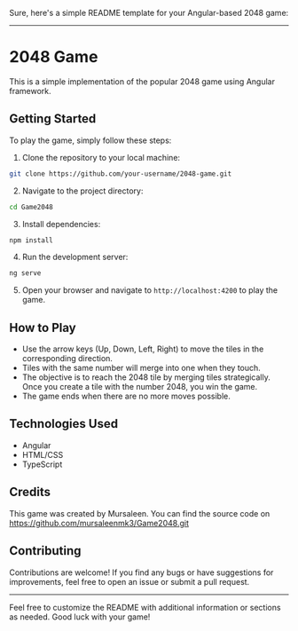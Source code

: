 Sure, here's a simple README template for your Angular-based 2048 game:

---

# 2048 Game

This is a simple implementation of the popular 2048 game using Angular framework.

## Getting Started

To play the game, simply follow these steps:

1. Clone the repository to your local machine:

```bash
git clone https://github.com/your-username/2048-game.git
```

2. Navigate to the project directory:

```bash
cd Game2048
```

3. Install dependencies:

```bash
npm install
```

4. Run the development server:

```bash
ng serve
```

5. Open your browser and navigate to `http://localhost:4200` to play the game.

## How to Play

- Use the arrow keys (Up, Down, Left, Right) to move the tiles in the corresponding direction.
- Tiles with the same number will merge into one when they touch.
- The objective is to reach the 2048 tile by merging tiles strategically. Once you create a tile with the number 2048, you win the game.
- The game ends when there are no more moves possible.

## Technologies Used

- Angular
- HTML/CSS
- TypeScript

## Credits

This game was created by Mursaleen. You can find the source code on https://github.com/mursaleenmk3/Game2048.git

## Contributing

Contributions are welcome! If you find any bugs or have suggestions for improvements, feel free to open an issue or submit a pull request.

---

Feel free to customize the README with additional information or sections as needed. Good luck with your game!
